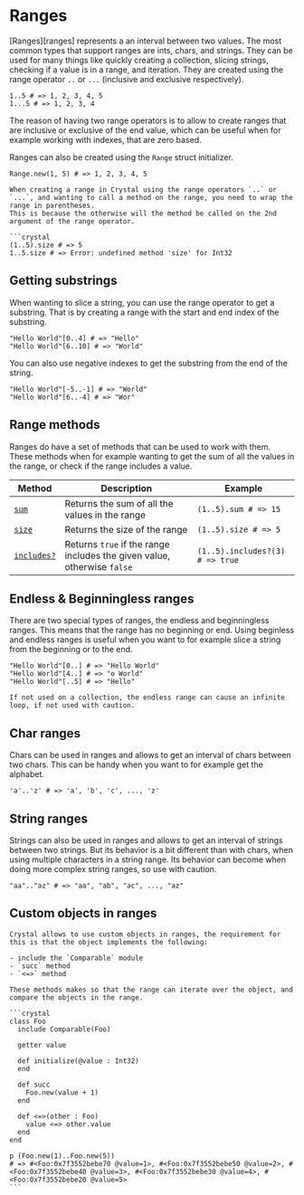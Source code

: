 # Ranges

[Ranges][ranges] represents a an interval between two values.
The most common types that support ranges are ints, chars, and strings.
They can be used for many things like quickly creating a collection, slicing strings, checking if a value is in a range, and iteration.
They are created using the range operator `..` or `...` (inclusive and exclusive respectively).

```crystal
1..5 # => 1, 2, 3, 4, 5
1...5 # => 1, 2, 3, 4
```

The reason of having two range operators is to allow to create ranges that are inclusive or exclusive of the end value, which can be useful when for example working with indexes, that are zero based.

Ranges can also be created using the `Range` struct initializer.

```crystal
Range.new(1, 5) # => 1, 2, 3, 4, 5
```

````exercism/note
When creating a range in Crystal using the range operators `..` or `...`, and wanting to call a method on the range, you need to wrap the range in parentheses.
This is because the otherwise will the method be called on the 2nd argument of the range operator.

```crystal
(1..5).size # => 5
1..5.size # => Error: undefined method 'size' for Int32
````

## Getting substrings

When wanting to slice a string, you can use the range operator to get a substring.
That is by creating a range with the start and end index of the substring.

```crystal
"Hello World"[0..4] # => "Hello"
"Hello World"[6..10] # => "World"
```

You can also use negative indexes to get the substring from the end of the string.

```crystal
"Hello World"[-5..-1] # => "World"
"Hello World"[6..-4] # => "Wor"
```

## Range methods

Ranges do have a set of methods that can be used to work with them.
These methods when for example wanting to get the sum of all the values in the range, or check if the range includes a value.

| Method      | Description                                                             | Example                         |
| ----------- | ----------------------------------------------------------------------- | ------------------------------- |
| [`sum`][sum]       | Returns the sum of all the values in the range                          | `(1..5).sum # => 15`            |
| [`size`][size]      | Returns the size of the range                                           | `(1..5).size # => 5`            |
| [`includes?`][indludes] | Returns `true` if the range includes the given value, otherwise `false` | `(1..5).includes?(3) # => true` |

## Endless & Beginningless ranges

There are two special types of ranges, the endless and beginningless ranges.
This means that the range has no beginning or end.
Using beginless and endless ranges is useful when you want to for example slice a string from the beginning or to the end.

```crystal
"Hello World"[0..] # => "Hello World"
"Hello World"[4..] # => "o World"
"Hello World"[..5] # => "Hello"
```

```exercism/caution
If not used on a collection, the endless range can cause an infinite loop, if not used with caution.
```

## Char ranges

Chars can be used in ranges and allows to get an interval of chars between two chars.
This can be handy when you want to for example get the alphabet.

```crystal
'a'..'z' # => 'a', 'b', 'c', ..., 'z'
```

## String ranges

Strings can also be used in ranges and allows to get an interval of strings between two strings.
But its behavior is a bit different than with chars, when using multiple characters in a string range.
Its behavior can become when doing more complex string ranges, so use with caution.

```crystal
"aa".."az" # => "aa", "ab", "ac", ..., "az"
```

## Custom objects in ranges

````exercism/advanced
Crystal allows to use custom objects in ranges, the requirement for this is that the object implements the following:

- include the `Comparable` module
- `succ` method
- `<=>` method

These methods makes so that the range can iterate over the object, and compare the objects in the range.

```crystal
class Foo
  include Comparable(Foo)

  getter value

  def initialize(@value : Int32)
  end

  def succ
    Foo.new(value + 1)
  end

  def <=>(other : Foo)
    value <=> other.value
  end
end

p (Foo.new(1)..Foo.new(5))
# => #<Foo:0x7f3552bebe70 @value=1>, #<Foo:0x7f3552bebe50 @value=2>, #<Foo:0x7f3552bebe40 @value=3>, #<Foo:0x7f3552bebe30 @value=4>, #<Foo:0x7f3552bebe20 @value=5>
```
````

[range]: https://crystal-lang.org/api/latest/Range.html
[sum]: https://crystal-lang.org/api/latest/Range.html#sum%28initial%29-instance-method
[size]: https://crystal-lang.org/api/latest/Range.html#size-instance-method
[indludes]: https://crystal-lang.org/api/latest/Range.html#includes%3F%28value%29%3ABool-instance-method
